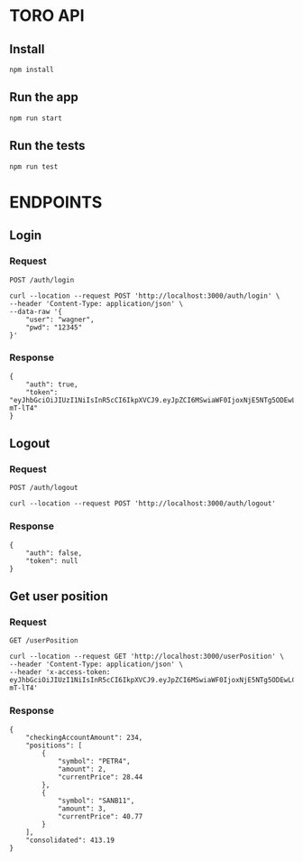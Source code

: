 # TORO API

## Install

    npm install

## Run the app

    npm run start

## Run the tests

    npm run test

# ENDPOINTS

## Login

### Request

`POST /auth/login`

    curl --location --request POST 'http://localhost:3000/auth/login' \
    --header 'Content-Type: application/json' \
    --data-raw '{
        "user": "wagner",
        "pwd": "12345"
    }'

### Response

    {
        "auth": true,
        "token": "eyJhbGciOiJIUzI1NiIsInR5cCI6IkpXVCJ9.eyJpZCI6MSwiaWF0IjoxNjE5NTg5ODEwLCJleHAiOjE2MTk1OTAxMTB9.MpgdWUIINuFH7VQCkcejxZfmfn4rklGjyPvm-mT-lT4"
    }

## Logout

### Request

`POST /auth/logout`

    curl --location --request POST 'http://localhost:3000/auth/logout'

### Response

    {
        "auth": false,
        "token": null
    }

## Get user position

### Request

`GET /userPosition`

    curl --location --request GET 'http://localhost:3000/userPosition' \
    --header 'Content-Type: application/json' \
    --header 'x-access-token: eyJhbGciOiJIUzI1NiIsInR5cCI6IkpXVCJ9.eyJpZCI6MSwiaWF0IjoxNjE5NTg5ODEwLCJleHAiOjE2MTk1OTAxMTB9.MpgdWUIINuFH7VQCkcejxZfmfn4rklGjyPvm-mT-lT4'

### Response

    {
        "checkingAccountAmount": 234,
        "positions": [
            {
                "symbol": "PETR4",
                "amount": 2,
                "currentPrice": 28.44
            },
            {
                "symbol": "SANB11",
                "amount": 3,
                "currentPrice": 40.77
            }
        ],
        "consolidated": 413.19
    }